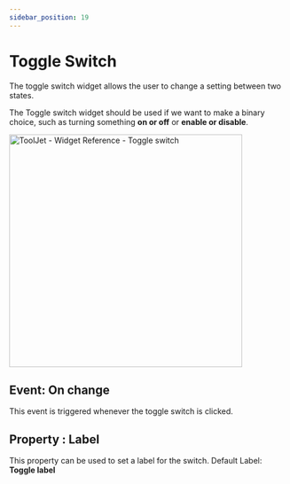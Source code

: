 ```yaml
---
sidebar_position: 19
---
```


# Toggle Switch

The toggle switch widget allows the user to change a setting between two states.

The Toggle switch widget should be used if we want to make a binary choice, such as turning something **on or off** or **enable or disable**.

<img class="screenshot-full" src="/img/widgets/toggle-switch/toggle-switch.gif" alt="ToolJet - Widget Reference - Toggle switch" height="420"/>


## Event: On change
This event is triggered whenever the toggle switch is clicked.

## Property : Label
This property can be used to set a label for the switch.
Default Label: **Toggle label**
